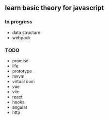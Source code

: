 ## learn basic theory for javascript

### In progress
- data structure
- webpack

### TODO
- promise
- iife
- prototype
- mvvm
- virtual dom
- vue
- vite
- react
- hooks
- angular
- http
